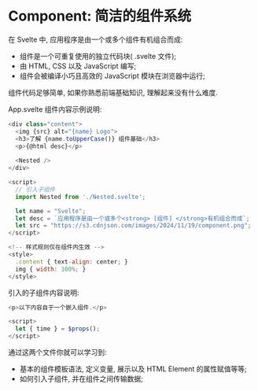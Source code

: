# Component: 简洁的组件系统

在 Svelte 中, 应用程序是由一个或多个组件有机组合而成:
- 组件是一个可重复使用的独立代码块( .svelte 文件);
- 由 HTML, CSS 以及 JavaScript 编写;
- 组件会被编译小巧且高效的 JavaScript 模块在浏览器中运行;

组件代码足够简单, 如果你熟悉前端基础知识, 理解起来没有什么难度.

App.svelte 组件内容示例说明:

```javascript
<div class="content">
  <img {src} alt="{name} Logo">
  <h3>了解 {name.toUpperCase()} 组件基础</h3>
  <p>{@html desc}</p>
  
  <Nested />
</div>

<script>
  // 引入子组件
  import Nested from './Nested.svelte';

  let name = "Svelte";
  let desc = `应用程序是由一个或多个<strong> [组件] </strong>有机组合而成`;
  let src = "https://s3.cdnjson.com/images/2024/11/19/component.png";
</script>

<!-- 样式规则仅在组件内生效 -->
<style> 
  .content { text-align: center; }
  img { width: 100%; }
</style>
```
引入的子组件内容说明: 

```javascript
<p>以下内容自于一个嵌入组件.</p>

<script>
  let { time } = $props();
</script>
```

通过这两个文件你就可以学习到:
- 基本的组件模板语法, 定义变量, 展示以及 HTML Element 的属性赋值等等;
- 如何引入子组件, 并在组件之间传输数据;


